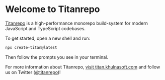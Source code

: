 # Welcome to Titanrepo

[Titanrepo](https://titan.khulnasoft.com) is a high-performance monorepo build-system for modern JavaScript and TypeScript codebases.

To get started, open a new shell and run:

```sh
npx create-titan@latest
```

Then follow the prompts you see in your terminal.

For more information about Titanrepo, [visit titan.khulnasoft.com](https://titan.khulnasoft.com) and follow us on Twitter ([@titanrepo](https://twitter.com/khulnasoft))!

